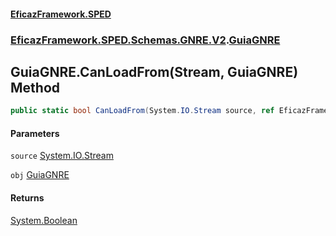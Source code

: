 #### [EficazFramework.SPED](EficazFrameworkSPED.md 'EficazFramework SPED')
### [EficazFramework.SPED.Schemas.GNRE.V2](EficazFramework.SPED.Schemas.GNRE.V2.md 'EficazFramework.SPED.Schemas.GNRE.V2').[GuiaGNRE](EficazFramework.SPED.Schemas.GNRE.V2/GuiaGNRE.md 'EficazFramework.SPED.Schemas.GNRE.V2.GuiaGNRE')

## GuiaGNRE.CanLoadFrom(Stream, GuiaGNRE) Method

```csharp
public static bool CanLoadFrom(System.IO.Stream source, ref EficazFramework.SPED.Schemas.GNRE.V2.GuiaGNRE obj);
```
#### Parameters

<a name='EficazFramework.SPED.Schemas.GNRE.V2.GuiaGNRE.CanLoadFrom(System.IO.Stream,EficazFramework.SPED.Schemas.GNRE.V2.GuiaGNRE).source'></a>

`source` [System.IO.Stream](https://docs.microsoft.com/en-us/dotnet/api/System.IO.Stream 'System.IO.Stream')

<a name='EficazFramework.SPED.Schemas.GNRE.V2.GuiaGNRE.CanLoadFrom(System.IO.Stream,EficazFramework.SPED.Schemas.GNRE.V2.GuiaGNRE).obj'></a>

`obj` [GuiaGNRE](EficazFramework.SPED.Schemas.GNRE.V2/GuiaGNRE.md 'EficazFramework.SPED.Schemas.GNRE.V2.GuiaGNRE')

#### Returns
[System.Boolean](https://docs.microsoft.com/en-us/dotnet/api/System.Boolean 'System.Boolean')